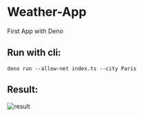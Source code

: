 # Weather-App

First App with Deno

## Run with cli:
```
deno run --allow-net index.ts --city Paris
```
## Result:

![result](https://user-images.githubusercontent.com/64854295/117863691-58398280-b294-11eb-9682-985c88145941.PNG)
